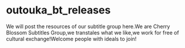 # outouka_bt_releases
We will post the resources of our subtitle group here.We are Cherry Blossom Subtitles Group,we transtales what we like,we work for free of cultural exchange!Welcome people with ideals to join!
